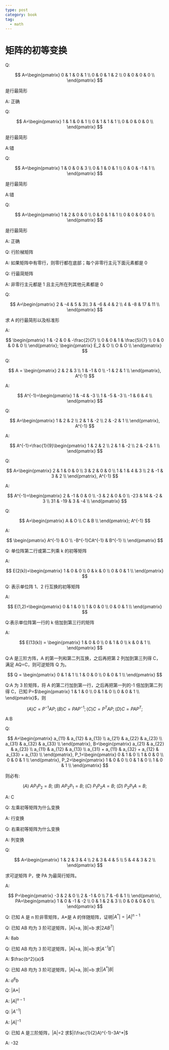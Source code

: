 ```yaml
---
type: post
category: book
tag:
  - math
---
```


# 矩阵的初等变换

Q:

$$
A=\begin{pmatrix}
    0 & 1 & 0 & 1 \\
    0 & 0 & 1 & 2 \\
    0 & 0 & 0 & 0 \\
\end{pmatrix}
$$

是行最简形

A: 正确

Q:

$$
A=\begin{pmatrix}
    1 & 1 & 0 & 1 \\
    0 & 1 & 1 & 1 \\
    0 & 0 & 0 & 0 \\
\end{pmatrix}
$$

是行最简形

A:错

Q:

$$
A=\begin{pmatrix}
    1 & 0 & 0 & 3 \\
    0 & 1 & 0 & 1 \\
    0 & 0 & -1 & 1 \\
\end{pmatrix}
$$

是行最简形

A:错

Q:

$$
A=\begin{pmatrix}
    1 & 2 & 0 & 0 \\
    0 & 0 & 1 & 1 \\
    0 & 0 & 0 & 0 \\
\end{pmatrix}
$$

是行最简形

A: 正确

Q: 行阶梯矩阵

A: 如果矩阵中有零行，则零行都在底部；每个非零行主元下面元素都是 0

Q: 行最简矩阵

A: 非零行主元都是 1 且主元所在列其他元素都是 0

Q:

$$
A=\begin{pmatrix}
    2 & -4 & 5 & 3\\
    3 & -6 & 4 & 2 \\
    4 & -8 & 17 & 11 \\
\end{pmatrix}
$$

求 A 的行最简形以及标准形

A:

$$
\begin{pmatrix}
    1 & -2 & 0 & -\frac{2}{7} \\
    0 & 0 & 1 & \frac{5}{7} \\
    0 & 0 & 0 & 0 \\
\end{pmatrix};
\begin{pmatrix}
    E_2 & O \\
    O & O \\
\end{pmatrix}
$$

Q:

$$
A = \begin{pmatrix}
    2 & 2 & 3 \\
    1 & -1 & 0 \\
    -1 & 2 & 1 \\
\end{pmatrix},
A^{-1}
$$

A:

$$
A^{-1}=\begin{pmatrix}
    1 & -4 & -3 \\
    1 & -5 & -3 \\
    -1 & 6 & 4 \\
\end{pmatrix}
$$

Q:

$$
A=\begin{pmatrix}
    1 & 2 & 2 \\
    2 & 1 & -2 \\
    2 & -2 & 1 \\
\end{pmatrix},
A^{-1}
$$

A:

$$
A^{-1}=\frac{1}{9}\begin{pmatrix}
    1 & 2 & 2 \\
    2 & 1 & -2 \\
    2 & -2 & 1 \\
\end{pmatrix}
$$

Q:

$$
A=\begin{pmatrix}
    2 & 1 & 0 & 0 \\
    3 & 2 & 0 & 0 \\
    1 & 1 & 4 & 3 \\
    2 & -1 & 3 & 2 \\
\end{pmatrix},
A^{-1}
$$

A:

$$
A^{-1}=\begin{pmatrix}
    2 & -1 & 0 & 0 \\
    -3 & 2 & 0 & 0 \\
    -23 & 14 & -2 & 3 \\
    31 & -19 & 3 & -4 \\
\end{pmatrix}
$$

Q:

$$
A=\begin{pmatrix}
    A & O \\
    C & B \\
\end{pmatrix};
A^{-1}
$$

A:

$$
\begin{pmatrix}
    A^{-1} & O \\
    -B^{-1}CA^{-1} & B^{-1} \\
\end{pmatrix}
$$

Q: 单位阵第二行或第二列乘 k 的初等矩阵

A:

$$
E(2(k))=\begin{pmatrix}
    1 & 0 & 0 \\
    0 & k & 0 \\
    0 & 0 & 1 \\
\end{pmatrix}
$$

Q: 表示单位阵 1、2 行互换的初等矩阵

A:

$$
E(1,2)=\begin{pmatrix}
     0 & 1 & 0 \\
     1 & 0 & 0 \\
     0 & 0 & 1 \\
\end{pmatrix}
$$

Q:表示单位阵第一行的 k 倍加到第三行的矩阵

A:

$$
E(13(k)) = \begin{pmatrix}
    1 & 0 & 0 \\
    0 & 1 & 0 \\
    k & 0 & 1 \\
\end{pmatrix}
$$

Q:A 是三阶方阵，A 的第一列和第二列互换，之后再把第 2 列加到第三列得 C，满足 AQ=C，则可逆矩阵 Q 为。

$$
Q = \begin{pmatrix}
    0 & 1 & 1 \\
    1 & 0 & 0 \\
    0 & 0 & 1 \\
\end{pmatrix}
$$

Q:A 为 3 阶矩阵，将 A 的第二行加到第一行，之后再把第一列的-1 倍加到第二列得 C，已知 P=$\begin{pmatrix} 1 & 1 & 0 \\ 0 & 1 & 0 \\ 0 & 0 & 1 \\ \end{pmatrix}$，则

$$
(A) C=P^{-1}AP;
(B) C=PAP^{-1};
(C) C=P^TAP;
(D) C=PAP^T;
$$

A:B

Q:

$$
A=\begin{pmatrix}
    a_{11} & a_{12} & a_{13} \\
    a_{21} & a_{22} & a_{23} \\
    a_{31} & a_{32} & a_{33} \\
\end{pmatrix},
B=\begin{pmatrix}
    a_{21} & a_{22} & a_{23} \\
    a_{11} & a_{12} & a_{13} \\
    a_{31} + a_{11} & a_{32} + a_{12} & a_{33} + a_{13} \\
\end{pmatrix},
P_1=\begin{pmatrix}
    0 & 1 & 0 \\
    1 & 0 & 0 \\
    0 & 0 & 1 \\
\end{pmatrix},
P_2=\begin{pmatrix}
    1 & 0 & 0 \\
    0 & 1 & 0 \\
    1 & 0 & 1 \\
\end{pmatrix}
$$

则必有:

$$
(A)\ AP_1P_2 = B;
\ (B)\ AP_2P_1 = B;
\ (C)\ P_1P_2A = B;
\ (D)\ P_2P_1A = B;
$$

A: C

Q: 左乘初等矩阵为什么变换

A: 行变换

Q: 右乘初等矩阵为什么变换

A: 列变换

Q:

$$
A=\begin{pmatrix}
    1 & 2 & 3 & 4 \\
    2 & 3 & 4 & 5 \\
    5 & 4 & 3 & 2 \\
\end{pmatrix}
$$

求可逆矩阵 P，使 PA 为最简行矩阵。

A:

$$
P=\begin{pmatrix}
    -3 & 2 & 0 \\
    2 & -1 & 0 \\
    7 & -6 & 1 \\
\end{pmatrix},
PA=\begin{pmatrix}
    1 & 0 & -1 & -2 \\
    0 & 1 & 2 & 3 \\
    0 & 0 & 0 & 0 \\
\end{pmatrix}
$$

Q: 已知 A 是 n 阶非零矩阵，A\*是 A 的伴随矩阵，证明$|A^*|=|A|^{n-1}$

Q: 已知 AB 均为 3 阶可逆矩阵，|A|=a, |B|=b 求$|2AB^T|$

A: 8ab

Q: 已知 AB 均为 3 阶可逆矩阵，|A|=a, |B|=b 求$|A^{-1}B^*|$

A: $\frac{b^2}{a}$

Q: 已知 AB 均为 3 阶可逆矩阵，|A|=a, |B|=b 求$||A^*|B|$

A: $a^6b$

Q: |A\*|

A: $|A|^{n-1}$

Q: $|A^{-1}|$

A: $|A|^{-1}$

Q: 已知 A 是三阶矩阵，|A|=2 求$|(\frac{1}{2}A)^{-1}-3A^*|$

A: -32
